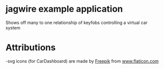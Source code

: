 # jagwire example application
Shows off many to one relationship of keyfobs controlling a virtual car system


# Attributions

   -svg icons (for CarDashboard) are made by [Freepik](https://www.freepik.com/) from www.flaticon.com

